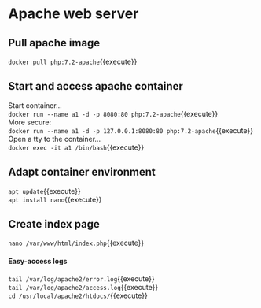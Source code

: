 
# Apache web server

## Pull apache image
`docker pull php:7.2-apache`{{execute}}

## Start and access apache container
Start container...  
`docker run --name a1 -d -p 8080:80 php:7.2-apache`{{execute}}  
More secure:  
`docker run --name a1 -d -p 127.0.0.1:8080:80 php:7.2-apache`{{execute}}  
Open a tty to the container...  
`docker exec -it a1 /bin/bash`{{execute}}  

## Adapt container environment
`apt update`{{execute}}  
`apt install nano`{{execute}}

## Create index page
`nano /var/www/html/index.php`{{execute}}  

#### Easy-access logs
`tail /var/log/apache2/error.log`{{execute}}  
`tail /var/log/apache2/access.log`{{execute}}  
`cd /usr/local/apache2/htdocs/`{{execute}}  
